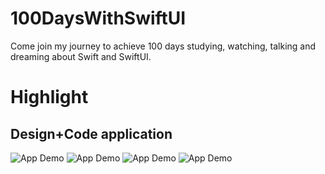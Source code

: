 # 100DaysWithSwiftUI
Come join my journey to achieve 100 days studying, watching, talking and dreaming about Swift and SwiftUI.

# Highlight
## Design+Code application

![App Demo](Design+Code/demo/demo1.GIF) ![App Demo](Design+Code/demo/demo2.GIF)
![App Demo](Design+Code/demo/demo3.GIF) ![App Demo](Design+Code/demo/demo4.GIF)
